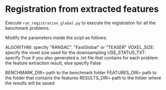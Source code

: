 # Registration from extracted features

Execute `run_registration_global.py` to execute the registration for all the benchmark problems.

Modify the parameters inside the scipt as follows:

ALGORITHM: specify "RANSAC", "FastGlobal" or "TEASER"
VOXEL_SIZE: specify the voxel size used for the downsampling
USE_STATUS_TXT: specify True if you also generated a .txt file that contains for each problem the feature extraction result, else specify False

BENCHMARK_DIR= path to the benchmark folder
FEATURES_DIR= path to the folder that contains the features
RESULTS_DIR= path to the folder where the results will be saved